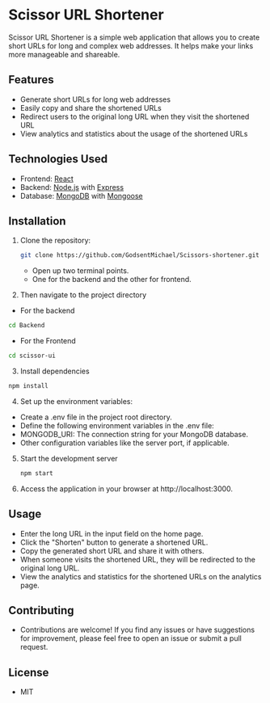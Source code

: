 
# Scissor URL Shortener

Scissor URL Shortener is a simple web application that allows you to create short URLs for long and complex web addresses. It helps make your links more manageable and shareable.

## Features

- Generate short URLs for long web addresses
- Easily copy and share the shortened URLs
- Redirect users to the original long URL when they visit the shortened URL
- View analytics and statistics about the usage of the shortened URLs

## Technologies Used

- Frontend: [React](https://reactjs.org/)
- Backend: [Node.js](https://nodejs.org/) with [Express](https://expressjs.com/)
- Database: [MongoDB](https://www.mongodb.com/) with [Mongoose](https://mongoosejs.com/)

## Installation

1. Clone the repository:
   ```bash
   git clone https://github.com/GodsentMichael/Scissors-shortener.git
   ```
   - Open up two terminal points.
   - One for the backend and the other for frontend.
   
2. Then navigate to the project directory
  - For the backend
  ```bash    
  cd Backend 
  ```
  - For the Frontend
  ```bash    
  cd scissor-ui 
  ```
3. Install dependencies
  ```bash
  npm install
  ```
4. Set up the environment variables:

- Create a .env file in the project root directory.
- Define the following environment variables in the .env file:
- MONGODB_URI: The connection string for your MongoDB database.
- Other configuration variables like the server port, if applicable.

5. Start the development server
   ```bash
   npm start
   ```
   
 6. Access the application in your browser at http://localhost:3000. 

  ## Usage
  - Enter the long URL in the input field on the home page.
  - Click the "Shorten" button to generate a shortened URL.
  - Copy the generated short URL and share it with others.
  - When someone visits the shortened URL, they will be redirected to the original long URL.
  - View  the analytics and statistics for the shortened URLs on the analytics page.

  ## Contributing
  - Contributions are welcome! If you find any issues or have suggestions for improvement, please feel free to open an issue or submit a pull request.

  ## License
  - MIT
